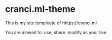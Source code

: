 # cranci.ml-theme

This is my site templeate of hhtps://cranci.ml

You are alowed to: use, share, modify as your like.

